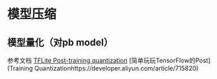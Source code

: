 # 模型压缩
## 模型量化（对pb model）
参考文档
[TFLite Post-training quantization](https://www.tensorflow.org/lite/performance/post_training_quantization)
[简单玩玩TensorFlow的Post](Training Quantizationhttps://developer.aliyun.com/article/715820)


